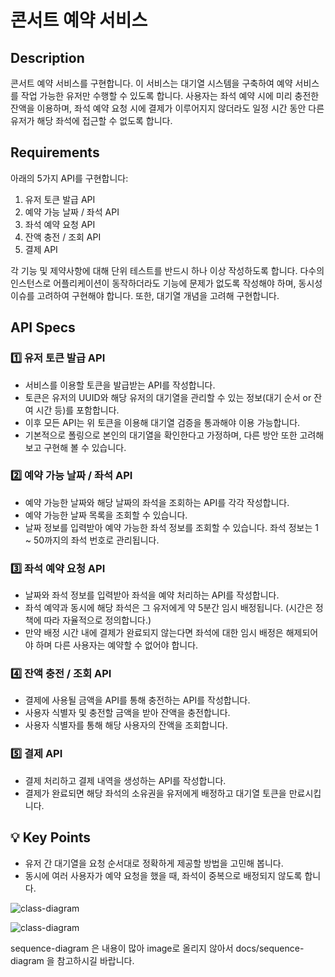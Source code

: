 # 콘서트 예약 서비스

## Description
콘서트 예약 서비스를 구현합니다. 이 서비스는 대기열 시스템을 구축하여 예약 서비스를 작업 가능한 유저만 수행할 수 있도록 합니다. 사용자는 좌석 예약 시에 미리 충전한 잔액을 이용하며, 좌석 예약 요청 시에 결제가 이루어지지 않더라도 일정 시간 동안 다른 유저가 해당 좌석에 접근할 수 없도록 합니다.

## Requirements
아래의 5가지 API를 구현합니다:
1. 유저 토큰 발급 API
2. 예약 가능 날짜 / 좌석 API
3. 좌석 예약 요청 API
4. 잔액 충전 / 조회 API
5. 결제 API

각 기능 및 제약사항에 대해 단위 테스트를 반드시 하나 이상 작성하도록 합니다. 다수의 인스턴스로 어플리케이션이 동작하더라도 기능에 문제가 없도록 작성해야 하며, 동시성 이슈를 고려하여 구현해야 합니다. 또한, 대기열 개념을 고려해 구현합니다.

## API Specs

### 1️⃣ 유저 토큰 발급 API
- 서비스를 이용할 토큰을 발급받는 API를 작성합니다.
- 토큰은 유저의 UUID와 해당 유저의 대기열을 관리할 수 있는 정보(대기 순서 or 잔여 시간 등)를 포함합니다.
- 이후 모든 API는 위 토큰을 이용해 대기열 검증을 통과해야 이용 가능합니다.
- 기본적으로 폴링으로 본인의 대기열을 확인한다고 가정하며, 다른 방안 또한 고려해보고 구현해 볼 수 있습니다.

### 2️⃣ 예약 가능 날짜 / 좌석 API
- 예약 가능한 날짜와 해당 날짜의 좌석을 조회하는 API를 각각 작성합니다.
- 예약 가능한 날짜 목록을 조회할 수 있습니다.
- 날짜 정보를 입력받아 예약 가능한 좌석 정보를 조회할 수 있습니다. 좌석 정보는 1 ~ 50까지의 좌석 번호로 관리됩니다.

### 3️⃣ 좌석 예약 요청 API
- 날짜와 좌석 정보를 입력받아 좌석을 예약 처리하는 API를 작성합니다.
- 좌석 예약과 동시에 해당 좌석은 그 유저에게 약 5분간 임시 배정됩니다. (시간은 정책에 따라 자율적으로 정의합니다.)
- 만약 배정 시간 내에 결제가 완료되지 않는다면 좌석에 대한 임시 배정은 해제되어야 하며 다른 사용자는 예약할 수 없어야 합니다.

### 4️⃣ 잔액 충전 / 조회 API
- 결제에 사용될 금액을 API를 통해 충전하는 API를 작성합니다.
- 사용자 식별자 및 충전할 금액을 받아 잔액을 충전합니다.
- 사용자 식별자를 통해 해당 사용자의 잔액을 조회합니다.

### 5️⃣ 결제 API
- 결제 처리하고 결제 내역을 생성하는 API를 작성합니다.
- 결제가 완료되면 해당 좌석의 소유권을 유저에게 배정하고 대기열 토큰을 만료시킵니다.

## 💡 Key Points
- 유저 간 대기열을 요청 순서대로 정확하게 제공할 방법을 고민해 봅니다.
- 동시에 여러 사용자가 예약 요청을 했을 때, 좌석이 중복으로 배정되지 않도록 합니다.

![class-diagram](http://www.plantuml.com/plantuml/proxy?src=https://raw.githubusercontent.com/Hongmebuilding/hhp-server1/main/docs/domain.puml)

![class-diagram](http://www.plantuml.com/plantuml/proxy?src=https://raw.githubusercontent.com/Hongmebuilding/hhp-server1/main/docs/usecase.puml)

sequence-diagram 은 내용이 많아 image로 올리지 않아서 docs/sequence-diagram 을 참고하시길 바랍니다.